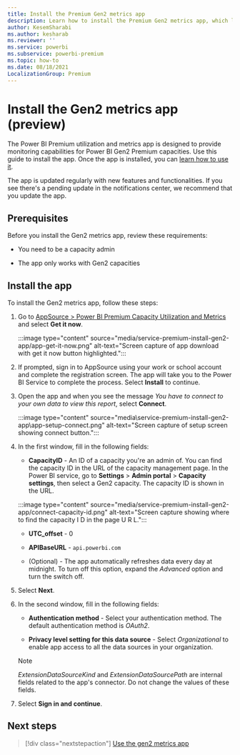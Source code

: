 ```yaml
---
title: Install the Premium Gen2 metrics app
description: Learn how to install the Premium Gen2 metrics app, which lets monitor Power BI Premium Gen2 capacities.
author: KesemSharabi
ms.author: kesharab
ms.reviewer: ''
ms.service: powerbi
ms.subservice: powerbi-premium
ms.topic: how-to
ms.date: 08/18/2021
LocalizationGroup: Premium 
---
```


# Install the Gen2 metrics app (preview)

The Power BI Premium utilization and metrics app is designed to provide monitoring capabilities for Power BI Gen2 Premium capacities. Use this guide to install the app. Once the app is installed, you can [learn how to use it](service-premium-gen2-metrics-app.md).

The app is updated regularly with new features and functionalities. If you see there's a pending update in the notifications center, we recommend that you update the app.

## Prerequisites

Before you install the Gen2 metrics app, review these requirements:

* You need to be a capacity admin

* The app only works with Gen2 capacities

## Install the app

To install the Gen2 metrics app, follow these steps:

1. Go to [AppSource > Power BI Premium Capacity Utilization and Metrics](https://appsource.microsoft.com/product/power-bi/pbi_pcmm.pbipremiumcapacitymonitoringreport) and select **Get it now**.

   :::image type="content" source="media/service-premium-install-gen2-app/app-get-it-now.png" alt-text="Screen capture of app download with get it now button highlighted.":::

1. If prompted, sign in to AppSource using your work or school account and complete the registration screen. The app will take you to the Power BI Service to complete the process. Select **Install** to continue.

1. Open the app and when you see the message *You have to connect to your own data to view this report*, select **Connect**.

    :::image type="content" source="media\service-premium-install-gen2-app\app-setup-connect.png" alt-text="Screen capture of setup screen showing connect button.":::

3. In the first window, fill in the following fields:

    * **CapacityID** - An ID of a capacity you're an admin of. You can find the capacity ID in the URL of the capacity management page. In the Power BI service, go to **Settings** > **Admin portal** > **Capacity settings**, then select a Gen2 capacity. The capacity ID is shown in the URL.

   :::image type="content" source="media/service-premium-install-gen2-app/connect-capacity-id.png" alt-text="Screen capture showing where to find the capacity I D in the page U R L.":::

    * **UTC_offset** - 0

    * **APIBaseURL** - `api.powerbi.com`

    * (Optional) - The app automatically refreshes data every day at midnight. To turn off this option, expand the *Advanced* option and turn the switch off.

4. Select **Next**.

5. In the second window, fill in the following fields:

    * **Authentication method** - Select your authentication method. The default authentication method is *OAuth2*.

    * **Privacy level setting for this data source** - Select *Organizational* to enable app access to all the data sources in your organization.

    >[!NOTE]
    >*ExtensionDataSourceKind* and *ExtensionDataSourcePath* are internal fields related to the app's connector. Do not change the values of these fields.

6. Select **Sign in and continue**.

## Next steps

> [!div class="nextstepaction"]
> [Use the gen2 metrics app](service-premium-gen2-metrics-app.md)
